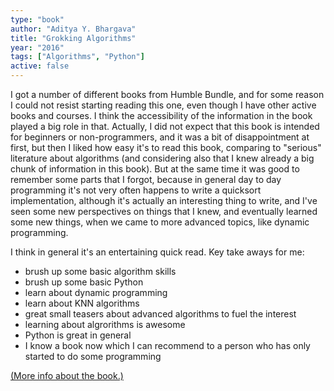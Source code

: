 ```yaml
---
type: "book"
author: "Aditya Y. Bhargava"
title: "Grokking Algorithms"
year: "2016"
tags: ["Algorithms", "Python"]
active: false
---
```


I got a number of different books from Humble Bundle, and for some reason I could not resist starting reading this one, even though I have other active books and courses. I think the accessibility of the information in the book played a big role in that. Actually, I did not expect that this book is intended for beginners or non-programmers, and it was a bit of disappointment at first, but then I liked how easy it's to read this book, comparing to "serious" literature about algorithms (and considering also that I knew already a big chunk of information in this book). But at the same time it was good to remember some parts that I forgot, because in general day to day programming it's not very often happens to write a quicksort implementation, although it's actually an interesting thing to write, and I've seen some new perspectives on things that I knew, and eventually learned some new things, when we came to more advanced topics, like dynamic programming.

I think in general it's an entertaining quick read. Key take aways for me:

- brush up some basic algorithm skills
- brush up some basic Python
- learn about dynamic programming
- learn about KNN algorithms
- great small teasers about advanced algorithms to fuel the interest
- learning about algrorithms is awesome
- Python is great in general
- I know a book now which I can recommend to a person who has only started to do some programming

[(More info about the book.)](https://www.manning.com/books/grokking-algorithms)
